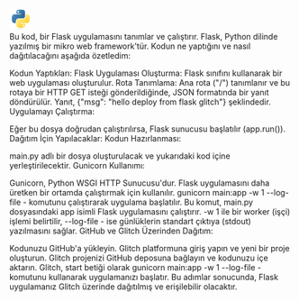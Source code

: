   <a href="https://www.python.org" target="_blank" rel="noreferrer"> 
        <img src="https://raw.githubusercontent.com/devicons/devicon/master/icons/python/python-original.svg" alt="python" width="40" height="40"/> 
    </a> <br>
Bu kod, bir Flask uygulamasını tanımlar ve çalıştırır. Flask, Python dilinde yazılmış bir mikro web framework'tür. Kodun ne yaptığını ve nasıl dağıtılacağını aşağıda özetledim:

Kodun Yaptıkları:
Flask Uygulaması Oluşturma:
Flask sınıfını kullanarak bir web uygulaması oluşturulur.
Rota Tanımlama:
Ana rota ("/") tanımlanır ve bu rotaya bir HTTP GET isteği gönderildiğinde, JSON formatında bir yanıt döndürülür. Yanıt, {"msg": "hello deploy from flask glitch"} şeklindedir.
Uygulamayı Çalıştırma:

Eğer bu dosya doğrudan çalıştırılırsa, Flask sunucusu başlatılır (app.run()).
Dağıtım İçin Yapılacaklar:
Kodun Hazırlanması:

main.py adlı bir dosya oluşturulacak ve yukarıdaki kod içine yerleştirilecektir.
Gunicorn Kullanımı:

Gunicorn, Python WSGI HTTP Sunucusu'dur. Flask uygulamasını daha üretken bir ortamda çalıştırmak için kullanılır.
gunicorn main:app -w 1 --log-file - komutunu çalıştırarak uygulama başlatılır. Bu komut, main.py dosyasındaki app isimli Flask uygulamasını çalıştırır. -w 1 ile bir worker (işçi) işlemi belirtilir, --log-file - ise günlüklerin standart çıktıya (stdout) yazılmasını sağlar.
GitHub ve Glitch Üzerinden Dağıtım:

Kodunuzu GitHub'a yükleyin.
Glitch platformuna giriş yapın ve yeni bir proje oluşturun.
Glitch projenizi GitHub deposuna bağlayın ve kodunuzu içe aktarın.
Glitch, start betiği olarak gunicorn main:app -w 1 --log-file - komutunu kullanarak uygulamanızı başlatır.
Bu adımlar sonucunda, Flask uygulamanız Glitch üzerinde dağıtılmış ve erişilebilir olacaktır.
